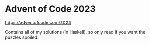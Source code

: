 # Advent of Code 2023

https://adventofcode.com/2023

Contains all of my solutions (in Haskell), so only read if you want the puzzles
spoiled.
